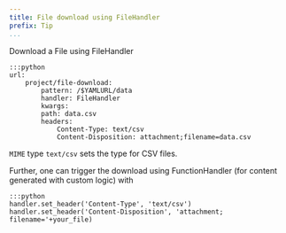 ```yaml
---
title: File download using FileHandler
prefix: Tip
...
```


Download a File using FileHandler

    :::python
    url:
        project/file-download:
            pattern: /$YAMLURL/data
            handler: FileHandler
            kwargs:
            path: data.csv
            headers:
                Content-Type: text/csv
                Content-Disposition: attachment;filename=data.csv

`MIME` type `text/csv` sets the type for CSV files.

Further, one can trigger the download using FunctionHandler (for content generated with custom logic) with

    :::python
    handler.set_header('Content-Type', 'text/csv')
    handler.set_header('Content-Disposition', 'attachment; filename='+your_file)
